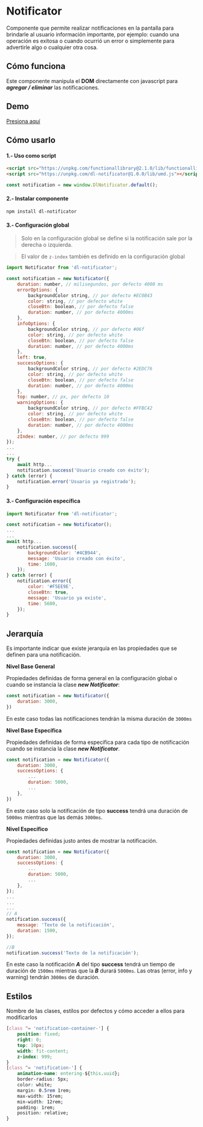 # Notificator
Componente que permite realizar notificaciones en la pantalla para brindarle al usuario información importante, por ejemplo: cuando una operación es exitosa o cuando ocurrió un error o simplemente para advertirle algo o cualquier otra cosa.

## Cómo funciona
Este componente manipula el **DOM** directamente con javascript para ***agregar / eliminar*** las notificaciones.

## Demo
[Presiona aquí](https://josejuan81.github.io/dl-notificator/)

## Cómo usarlo

#### 1.- Uso como script
```html
<script src="https://unpkg.com/functionallibrary@2.1.0/lib/functionallibrary.umd.js"></script>
<script src="https://unpkg.com/dl-notificator@1.0.0/lib/umd.js"></script>
```
```js
const notification = new window.DlNotificator.default();
```

#### 2.- Instalar componente
`npm install dl-notificator`

#### 3.- Configuración global
> Solo en la configuración global se define si la notificación sale por la derecha o izquierda.

> El valor de `z-index` también es definido en la configuración global
```js
import Notificator from 'dl-notificator';

const notification = new Notificator({
	duration: number, // milisegundos, por defecto 4000 ms
	errorOptions: {
		backgroundColor string, // por defecto #EC0B43
		color: string, // por defecto white
		closeBtn: boolean, // por defecto false
		duration: number, // por defecto 4000ms
	},
	infoOptions: {
		backgroundColor string, // por defecto #06f
		color: string, // por defecto white
		closeBtn: boolean, // por defecto false
		duration: number, // por defecto 4000ms
	},
	left: true,
	successOptions: {
		backgroundColor string, // por defecto #2EDC76
		color: string, // por defecto white
		closeBtn: boolean, // por defecto false
		duration: number, // por defecto 4000ms
	},
	top: number, // px, por defecto 10
	warningOptions: {
		backgroundColor string, // por defecto #FFBC42
		color: string, // por defecto white
		closeBtn: boolean, // por defecto false
		duration: number, // por defecto 4000ms
	},
	zIndex: number, // por defecto 999
});
...
...
try {
	await http...
	notification.success('Usuario creado con éxito');
} catch (error) {
	notification.error('Usuario ya registrado');
}
```
#### 3.- Configuración específica
```js
import Notificator from 'dl-notificator';

const notification = new Notificator();
...
...
await http...
	notification.success({
		backgroundColor: '#4CB944',
		message: 'Usuario creado con éxito',
		time: 1600,
	});
} catch (error) {
	notification.error({
		color: '#F5EE9E',
		closeBtn: true,
		message: 'Usuario ya existe',
		time: 5600,
	});
}
```

## Jerarquía
Es importante indicar que existe jerarquía en las propiedades que se definen para una notificación.

**Nivel Base General**

Propiedades definidas de forma general en la configuración global o cuando se instancia la clase ***new Notificator***:
```js
const notification = new Notificator({
	duration: 3000,
})
```
En este caso todas las notificaciones tendrán la misma duración de `3000ms`

**Nivel Base Específica**

Propiedades definidas de forma específica para cada tipo de notificación cuando se instancia la clase ***new Notificator***.
```js
const notification = new Notificator({
	duration: 3000,
	successOptions: {
		...
		duration: 5000,
		...
	},
})
```
En este caso solo la notificación de tipo **success** tendrá una duración de `5000ms` mientras que las demás `3000ms`.

**Nivel Específico**

Propiedades definidas justo antes de mostrar la notificación.
```js
const notification = new Notificator({
	duration: 3000,
	successOptions: {
		...
		duration: 5000,
		...
	},
});
...
...
...
// A
notification.success({
	message: 'Texto de la notificación',
	duration: 1500,
});

//B
notification.success('Texto de la notificación');
```
En este caso la notificación ***A*** del tipo **success** tendrá un tiempo de duración de `1500ms` mientras que la ***B*** durará `5000ms`. Las otras (error, info y warning) tendrán `3000ms` de duración.

## Estilos
Nombre de las clases, estilos por defectos y cómo acceder a ellos para modificarlos
```css
[class ^= 'notification-container-'] {
	position: fixed;
	right: 0;
	top: 10px;
	width: fit-content;
	z-index: 999;
}
[class ^= 'notification-'] {
	animation-name: entering-${this.uuid};
	border-radius: 5px;
	color: white;
	margin: 0.5rem 1rem;
	max-width: 15rem;
	min-width: 12rem;
	padding: 1rem;
	position: relative;
}
```
